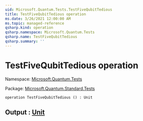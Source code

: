 ```yaml
---
uid: Microsoft.Quantum.Tests.TestFiveQubitTedious
title: TestFiveQubitTedious operation
ms.date: 3/26/2021 12:00:00 AM
ms.topic: managed-reference
qsharp.kind: operation
qsharp.namespace: Microsoft.Quantum.Tests
qsharp.name: TestFiveQubitTedious
qsharp.summary: ''
---
```


# TestFiveQubitTedious operation

Namespace: [Microsoft.Quantum.Tests](xref:Microsoft.Quantum.Tests)

Package: [Microsoft.Quantum.Standard.Tests](https://nuget.org/packages/Microsoft.Quantum.Standard.Tests)




```qsharp
operation TestFiveQubitTedious () : Unit
```


## Output : [Unit](xref:microsoft.quantum.lang-ref.unit)

